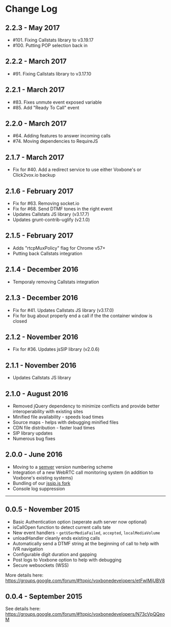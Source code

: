 # Change Log

## 2.2.3 - May 2017

* #101. Fixing Callstats library to v3.19.17
* #100. Putting POP selection back in

## 2.2.2 - March 2017

* #91. Fixing Callstats library to v3.17.10

## 2.2.1 - March 2017

* #83. Fixes unmute event exposed variable
* #85. Add "Ready To Call" event

## 2.2.0 - March 2017

* #64. Adding features to answer incoming calls
* #74. Moving dependencies to RequireJS

## 2.1.7 - March 2017
* Fix for #40. Add a redirect service to use either Voxbone's or Click2vox.io backup

## 2.1.6 - February 2017
* Fix for #63. Removing socket.io
* Fix for #68. Send DTMF tones in the right event
* Updates Callstats JS library (v3.17.7)
* Updates grunt-contrib-uglify (v2.1.0)

## 2.1.5 - February 2017
* Adds "rtcpMuxPolicy" flag for Chrome v57+
* Putting back Callstats integration

## 2.1.4 - December 2016
* Temporaly removing Callstats integration

## 2.1.3 - December 2016
* Fix for #41. Updates Callstats JS library (v3.17.0)
* Fix for bug about properly end a call if the the container window is closed

## 2.1.2 - November 2016
* Fix for #36. Updates jsSIP library (v2.0.6)

## 2.1.1 - November 2016
* Updates Callstats JS library

## 2.1.0 - August 2016
* Removed jQuery dependency to minimize conflicts and provide better interoperability with existing sites
* Minified file availability - speeds load times
* Source maps - helps with debugging minified files
* CDN file distribution - faster load times
* SIP library updates
* Numerous bug fixes

## 2.0.0 - June 2016
* Moving to a [semver](semver.org) version numbering scheme
* Integration of a new WebRTC call monitoring system (in addition to Voxbone's existing systems)
* Bundling of our [jssip.js fork](https://github.com/voxbone/JsSIP)
* Console log suppression

------------------

## 0.0.5 - November 2015

* Basic Authentication option (seperate auth server now optional)
* isCallOpen function to detect current calls tate
* New event handlers - `getUSerMediaFailed`, `accepted`, `localMediaVolume`
* unloadHandler cleanly ends existing calls
* Automatically send a DTMF string at the beginning of call to help with IVR navigation
* Configurable digit duration and gapping
* Post logs to Voxbone option to help with debugging
* Secure websockets (WSS)

More details here: https://groups.google.com/forum/#!topic/voxbonedevelopers/etFwIMjUBV8


## 0.0.4 - September 2015

See details here: https://groups.google.com/forum/#!topic/voxbonedevelopers/N73cVpQQeoM
